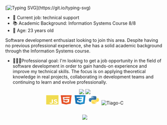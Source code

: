 [![Typing SVG](https://readme-typing-svg.demolab.com?font=Poppins&size=27&pause=1000&color=0031FF&center=true&vCenter=true&multiline=true&width=435&lines=Hello+my+name+is+Tiago+Santos;Welcome+to+my+GitHub!!!)](https://git.io/typing-svg)

- 💼 Current job: technical support
- 📚 Academic Background: Information Systems Course 8/8
- 🪪 Age: 23 years old

Software development enthusiast looking to join this area. Despite having no previous professional experience, she has a solid academic background through the Information Systems course.


- 🧑🏻‍💼Professional goal: I'm looking to get a job opportunity in the field of software development in order to gain hands-on experience and improve my technical skills. The focus is on applying theoretical knowledge in real projects, collaborating in development teams and continuing to learn and evolve professionally.
 
<div align= "center">
  <a href="https://github.com/tiagosts99"></a>
  <img height="180em" src="https://github-readme-stats.vercel.app/api?username=tiagosts99&show_icons=true&theme=github_dark&include_all_commits=true&count_private=true"/>
  <img height="180em" src="https://github-readme-stats.vercel.app/api/top-langs/?username=tiagosts99&layout=compact&langs_count=7&theme=github_dark"/>
</div>
<div align="Center">
  <img  alt="Tiago-Js" height="30" width="40" src="https://raw.githubusercontent.com/devicons/devicon/master/icons/javascript/javascript-plain.svg">
  <img  alt="Tiago-HTML" height="30" width="40" src="https://raw.githubusercontent.com/devicons/devicon/master/icons/html5/html5-original.svg">
  <img  alt="Tiago-CSS" height="30" width="40" src="https://raw.githubusercontent.com/devicons/devicon/master/icons/css3/css3-original.svg">
  <img  alt="Tiago-Python" height="30" width="40" src="https://raw.githubusercontent.com/devicons/devicon/master/icons/python/python-original.svg">
  <img  alt="Tiago-C" height="30" width="40" src="https://cdn.jsdelivr.net/gh/devicons/devicon/icons/c/c-original.svg" />
</div>
  
  ##
  
<div align= "center"> 
  <a href="https://www.linkedin.com/in/tiago-santos-973218156/"><img src="https://img.shields.io/badge/LinkedIn-0077B5?style=for-the-badge&logo=linkedin&logoColor=white"></a>
</div>

##
 

